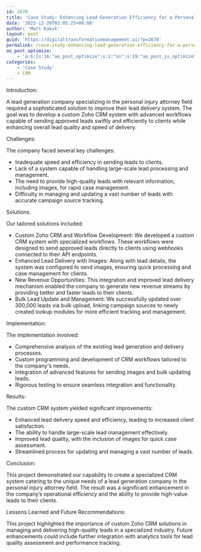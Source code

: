 ```yaml
---
id: 2678
title: 'Case Study: Enhancing Lead Generation Efficiency for a Personal Injury Attorney Lead Generation Company via Custom Zoho CRM Solutions'
date: '2023-12-26T02:05:25+00:00'
author: 'Matt Kakuk'
layout: post
guid: 'https://digitaltransformationmanagement.ai/?p=2678'
permalink: /case-study-enhancing-lead-generation-efficiency-for-a-personal-injury-attorney-lead-generation-company-via-custom-zoho-crm-solutions/
ao_post_optimize:
    - 'a:6:{s:16:"ao_post_optimize";s:2:"on";s:19:"ao_post_js_optimize";s:2:"on";s:20:"ao_post_css_optimize";s:2:"on";s:12:"ao_post_ccss";s:2:"on";s:16:"ao_post_lazyload";s:2:"on";s:15:"ao_post_preload";s:0:"";}'
categories:
    - 'Case Study'
    - CRM
---
```


Introduction:

A lead generation company specializing in the personal injury attorney field required a sophisticated solution to improve their lead delivery system. The goal was to develop a custom Zoho CRM system with advanced workflows capable of sending approved leads swiftly and efficiently to clients while enhancing overall lead quality and speed of delivery.

Challenges:

The company faced several key challenges:

- Inadequate speed and efficiency in sending leads to clients.
- Lack of a system capable of handling large-scale lead processing and management.
- The need to provide high-quality leads with relevant information, including images, for rapid case management.
- Difficulty in managing and updating a vast number of leads with accurate campaign source tracking.

Solutions:

Our tailored solutions included:

- Custom Zoho CRM and Workflow Development: We developed a custom CRM system with specialized workflows. These workflows were designed to send approved leads directly to clients using webhooks connected to their API endpoints.
- Enhanced Lead Delivery with Images: Along with lead details, the system was configured to send images, ensuring quick processing and case management for clients.
- New Revenue Opportunities: This integration and improved lead delivery mechanism enabled the company to generate new revenue streams by providing better and faster leads to their clients.
- Bulk Lead Update and Management: We successfully updated over 300,000 leads via bulk upload, linking campaign sources to newly created lookup modules for more efficient tracking and management.

Implementation:

The implementation involved:

- Comprehensive analysis of the existing lead generation and delivery processes.
- Custom programming and development of CRM workflows tailored to the company's needs.
- Integration of advanced features for sending images and bulk updating leads.
- Rigorous testing to ensure seamless integration and functionality.

Results:

The custom CRM system yielded significant improvements:

- Enhanced lead delivery speed and efficiency, leading to increased client satisfaction.
- The ability to handle large-scale lead management effectively.
- Improved lead quality, with the inclusion of images for quick case assessment.
- Streamlined process for updating and managing a vast number of leads.

Conclusion:

This project demonstrated our capability to create a specialized CRM system catering to the unique needs of a lead generation company in the personal injury attorney field. The result was a significant enhancement in the company’s operational efficiency and the ability to provide high-value leads to their clients.

Lessons Learned and Future Recommendations:

This project highlighted the importance of custom Zoho CRM solutions in managing and delivering high-quality leads in a specialized industry. Future enhancements could include further integration with analytics tools for lead quality assessment and performance tracking.